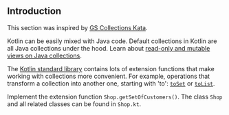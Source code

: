 ## Introduction

This section was inspired by [GS Collections Kata](https://github.com/goldmansachs/gs-collections-kata).

Kotlin can be easily mixed with Java code.
Default collections in Kotlin are all Java collections under the hood.
Learn about [read-only and mutable views on Java collections](https://kotlinlang.org/docs/reference/collections-overview.html#collection-types).

The [Kotlin standard library](http://kotlinlang.org/api/latest/jvm/stdlib/kotlin/)
contains lots of extension functions that make working with collections more convenient.
For example, operations that transform a collection into another one, starting with 'to':
[`toSet`](https://kotlinlang.org/api/latest/jvm/stdlib/kotlin.collections/kotlin.-iterable/to-set.html) or
[`toList`](https://kotlinlang.org/api/latest/jvm/stdlib/kotlin.collections/kotlin.-iterable/to-list.html).

Implement the extension function `Shop.getSetOfCustomers()`.
The class `Shop` and all related classes can be found in `Shop.kt`.
